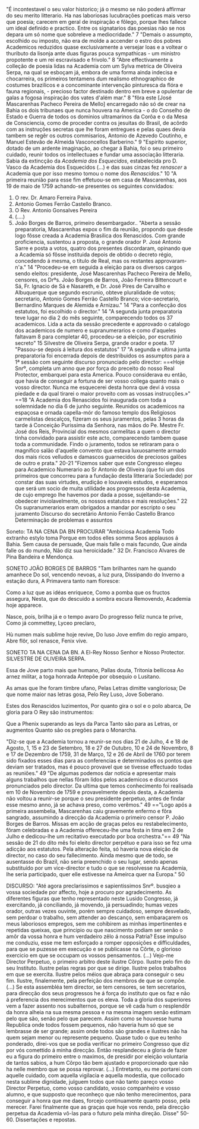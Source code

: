 "É incontestavel o seu valor historico; já o mesmo se não poderá affirmar do seu merito litterario. Ha nas laboriosas lucubrações poeticas mais verso que poesia; carecem em geral de inspiração e fôlego, porque lhes fallece um ideal definido e practico. Entre os signatarios das poesias não se nos depara um só nome que sobreleve a mediocridade." 7
"Demais o assumpto, escolhido ou imposto, não era de molde a accender o estro dos pobres Academicos reduzidos quase exclusivamente a versejar loas e a voltear o thuributo da lisonja ante duas figuras pouca sympathicas - um ministro propotente e um rei escravisado e frivolo." 8
"Abre effectivamente a colleção de poesia lidas na Academia com um Sylva metrica de Oliveira Serpa, na qual se esboçam já, embora de uma forma ainda indecisa e chocarreira, os primeiros tentamens dum realismo ethnographico de costumes brazilicos e a concominante intervenção pinturesca da flóra e fauna regionais, - precioso factor destinado dentro em breve a opulentar de galas a fogosa inspiração dos vates d'além mar." 8
"fôra este [José Mascarenhas Pacheco Pereira de Mello] encarregado não só de crear na Bahia os dois tribunaes que nunca houvera na America - o do Conselho de Estado e Guerra de todos os dominios ultramarinos da Corôa e o da Mesa de Consciencia, como de proceder contra os jesuitas do Brasil, de acôrdo com as instruções secretas que lhe foram entregues e pelas quaes devia tambem se regêr os outros commisarios, Antonio de Azevedo Coutinho, e Manuel Estevão de Almeida Vasconcellos Barberino." 9
"Espirito superior, dotado de um ardente imaginação, ao chegar á Bahia, foi o seu primeiro cuidado, reunir todos os intellectuaes e fundar uma associação litteraria. Sabia da extincção da *Academia dos Esquecidos*, estabelecida pro D. Vasco da Academia dos Esquecidos (...) e das suas cinzas fez *renascer* a Academia que por isso mesmo tomou o nome dos *Renascidos*." 10
"A primeira reunião para esse fim effetuou-se em casa de Mascarenhas, aos 19 de maio de 1759 achando-se presentes os seguintes convidados:
1. O rev. Dr. Amaro Ferreira Paiva.
2. Antonio Gomes Ferrão Castello Branco.
3. O Rev. Antonio Gonsalves Pereira
4. (....)
5. João Borges de Barros, primeiro desembargador..
"Aberta a sessão preparatoria, Mascarenhas expox o fim da reunião, propondo que desde logo fôsse creada a Academia Brasilica dos Renascidos. Com grande proficiencia, sustentou a proposta, o grande orador P. José Antonio Sarre e posta a votos, quatro dos presentes discordaram, opinando que a Academia só fôsse instituida depois de obtido o decreto régio, concedendo á mesma, o titulo de Real, mas os restantes approvaram-n'a." 14
"Procedeu-se em seguida a eleição para os diversos cargos sendo eleitos: presidente, José Mascarenhas Pacheco Pereira de Mello, censores, os Drºs. João Borges de Barros, João Ferreira Bittencourt e Sá, Fr. Ignacio de Sá e Nasareth, e Dr. José Pires de Carvalho e Albuquerque que segundo escrunio, obteve pluralidade de votos; secretario, Antonio Gomes Ferrão Castello Branco; vice-secretario, Bernardino Marques de Alemida e Arnizau." 14
"Para a confecção dos estatutos, foi escolhido o director." 14
"A segunda junta preparatoria teve lugar no dia 2 do mês seguinte, comparecendo todos os 37 academicos. Lida a acta da sessão precedente e approvado o catalogo dos academicos de numero e supranumerarios e como d'aqueles faltavam 8 para completar 40, procedeu-se a eleição, por escrutinio secreto" 15
Silvestre de Oliveira Serpa, grande orador e poeta. 17
"Passou-se depois á leitura dos estatutos" 17
"A segunda e ultima junta preparatoria foi encerrada depois de destribuidos os assumptos para a 1ª sessão com  seguinte discurso pronunciado pelo director:
==«Hoje Snrº, completa um anno que por força do preceito do nosso Real Protector, embarquei para esta America. Pouco considerava eu então, que havia de conseguir a fortuna de ser vosso collega quanto mais o vosso director. Nunca me esquecerei desta honra que devi á vossa piedade e da qual tirarei o maior proveito com as vossas instrucções.»" ==18
"A Academia dos Renascidos foi inaugurada com toda a solemnidade no dia 6 de junho seguinte. Reunidos os academicos na espaçosa e ornada capella-mór do famoso templo dos Religiosos carmelistas descalços, fizeram os seus juramentos, pelas 3 horas da tarde á Conceição Purissima da Senhora, nas mãos do Pe. Mestre Fr. José dos Reis, Provincial dos mesmos carmelitas a quem o director tinha convidado para assistir este acto, comparecendo tambem quase toda a communidade. Findo o juramento, todos se retiraram para o magnifico salão d'aquelle convento que estava luxuosamente armado dos mais ricos velludos e damascos guarnecidos de preciosos galões de outro e prata." 20-21
"Fizemos saber que este Congresso elegeu para Academico Numerario ao Sr Antonio de Oliveira (que foi um dos primeiros que concorreu para a fundação desta litteraria Sociedade) por constar das suas virtudes, erudição e louvaveis estudos, e esperamos que será um socio de muita utilidade aos progressos desta Academia, de cujo emprego lhe havemos por dada a posse, sujeitando-se obedecer inviolavelmente, os nossos estatutos e mais resoluções." 22
Os supranumerarios eram obrigados a mandar por escripto o seu juramento 
Discurso do secretário Antonio Ferrão Castello Branco
Determinação de problemas e assuntos


Soneto: TA NA CENA DA BN PROCURAR
"Ambiciosa Academia
Todo extranho estylo toma
Porque em todos elles somma
Seos applausos á Bahia.
Sem causa de persuade,
Que mais falle o mais facundo,
Que ainda falle os do mundo,
Não diz sua heroicidade." 32
Dr. Francisco Alvares de Pina Bandeira e Mendonça.

SONETO JOÃO BORGES DE BARROS
"Tam brilhantes nam he quando amanhece
Do sol, vencendo nevoas, a luz pura,
Dissipando do Inverno a estação dura,
A Primavera tanto nam floresce:

Como a luz que as idéas enriquece,
Como a pomba que os fructos assegura,
Nesta, que do descuido a sombra escura
Removendo, Academia hoje apparece.

Nasce, pois, brilha já e o tempo avaro
Do progresso feliz nunca te prive,
Como já commettey, Lyceo preclaro,

Hù numen mais sublime hoje revive,
Do luso Jove emfim do regio amparo,
Abre flôr, sol renasce, Fenix vive.


SONETO TA NA CENA DA BN. A El-Rey Nosso Senhor e Nosso Protector. SILVESTRE DE OLIVEIRA SERPA.

Essa de Jove parto mais que humano,
Pallas douta, Tritonia bellicosa
Ao arnez militar, a toga honrada
Antepõe por obsequio o Lusitano.

As amas que lhe foram timbre ufano,
Pelas Letras dimitte vangloriosa;
De que nome maior nas letras gosa,
Pelo Rey Luso, Jove Soberano.

Estes dos Renascidos luzimentos,
Por quanto gira o sol e o polo abarca,
De gloria para O Rey são instrumentos:

Que a Phenix superando as leys da Parca
Tanto são para as Letras, or augmentos
Quanto são os pregões para o Monarcha.

"Diz-se que a Academia tornou a reunir-se nos dias 21 de Julho, 4 e 18 de Agosto, 1, 15 e 23 de Setembro, 18 e 27 de Outubro, 10 e 24 de Novembro, 8 e 17 de Dezembro de 1759, 31 de Março, 12 e 26 de Abril de 1760 por terem sido fixados esses dias para as conferencias e determinados os pontos que deviam ser tratados, mas é pouco provavel que se tivesse effectuado todas as reuniões." 49
"De algumas podemos dar noticia e apresentar mais alguns trabalhos que nellas fôram lidos pelos academicos e discursos pronunciados pelo director. Da ultima que temos conhecimento foi realisada em 10 de Novembro de 1759 e provavelmente depois desta, a Academia não voltou a reunir-se porque o seu presidente perpetuo, antes de findar esse mesmo anno, já se achava preso, como verêmos." 49
=="Logo após a primeira assembelia, Mascarenhas caíu gravemente enfermo e fôra sangrado, assumindo a direcção da Academia o primeiro censor P. João Borges de Barros. Missas em acção de graças pelos eu restabelecimento, fôram celebradas e a Academia offereceu-lhe uma festa in tima em 2 de Julho e dedicou-lhe um recitativo executado por boa orchestra."== 49
"Na sessão de 21 do dito mês foi eleito director perpétuo e para isso se fez uma adicção aos estatutos. Pela alteração feita, só haveria nova eleição de director, no caso do seu fallecimento. Ainda mesmo que de todo, se ausentasse do Brazil, não seria preenchido o seu lugar, sendo apenas substituído por um vice-director e tudo o que se resolvesse na Academia, lhe seria participado, quer elle estivesse na Ameirca quer na Europa." 50

DISCURSO:
"Até agora preclarissimos e sapientissimos Snrº. busqieo a vossa sociedade por affecto, hoje a procuro por agradecimento. As diferentes figuras que tenho representado neste Lusido Congresso, já exercitando, já conciliando, já movendo, já persuadindo; humas vezes orador, outras vezes ouvinte, porém sempre cuidadoso, sempre desvelado, sem perdoar o trabalho, sem attender ao descanço, sem embaraçarem os meus laboriosos empregos, sem me cohibirem as minhas impertinentes e repetidas queixas, que principio ou que nascimento podiam ser senão o amôr da vossa honra e hum verdadeiro zêlo á nossa Patria? Esse impulso me conduziu, esse me tem esforçado a romper opposições e difficuldades, para que se puzesse em execução e se publicasse na Côrte, o glorioso exercicio em que se occupam os vossos pensamentos. (...) Vejo-me Director Perpetuo, o primeiro arbitro deste ilustre Côrpo. Ilustre pelo fim do seu Instituto. Ilustre pelas regras por que se dirige. Ilustre pelos trabalhos em que se exercita. Ilustre pelos méios que abraça para conseguir o seu fim. Ilustre, finalemente, pela perfeição dos membros de que se compõe. (...) Se esta assembléa tem director, se tem censores, se tem secretarios, para direcção dos seus progressos he á força do instituto que os faz e não á preferencia dos merecimentos que os eleva. Toda a gloria dos superiores vem a fazer assento nos subalternos, porque se vê cada hum o resplendôr da honra alheia na sua mesma pessoa e na mesma imagem senão estimam pelo que são, senão pelo que parecem. Assim como se houvesse huma Republica onde todos fossem pequenos, não haveria hum só que se lembrasse de ser grande; assim onde todos são grandes e ilustres não ha quem sejam menor ou represente pequeno. Quase tudo o que eu tenho ponderado, direi-vos que se podia verificar no primeiro Congresso que diz por vós comettido á minha direcção. Então resplandeceu a gloria de fazer eu a figura do primeiro entre o maximos, de presidir por eleição voluntaria de tantos sabios, a hum Côrpo tão bem ajustado e proporcionado que não ha nelle membro que se possa reprovar. (...) Entretanto, eu me portarei com aquelle cuidado, com aquella vigilacia e aquella modestia, que collocado nesta sublime dignidade, julguem todos que não tanto pareço vosso Director Perpetuo, como vosso candidato, vosso companheiro e vosso alumno, e que supposto que reconheço que não tenho merecimentos, para conseguir a honra que me daes, forcejo continuamente quanto posso, pela merecer. Farei finalmente que as graças que hoje vos rendo, pela direcção perpetua da Academia vô-las para o futuro pela minha direção. Disse" 50-60.
Dissertações e repostas.











